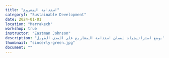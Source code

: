 ```yaml
---
title: "استدامة المشروع"
categoryf: "Sustainable Development"
date: 2024-01-01
location: "Marrakech"
workshop: true
instructor: "Eastman Johnson"
description: "وضع استراتيجيات لضمان استدامة المشاريع على المدى الطويل."
thumbnail: "sincerly-green.jpg"
document: ""
---
```

